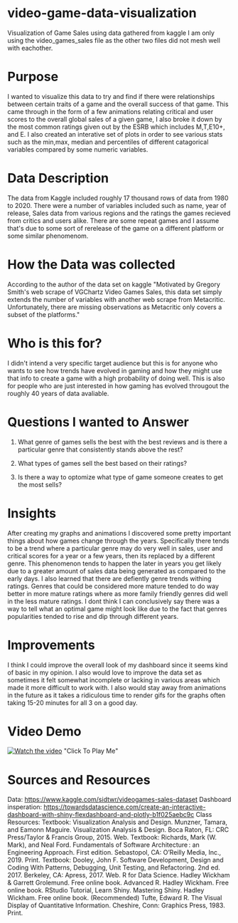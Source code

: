 # video-game-data-visualization
Visualization of Game Sales using data gathered from kaggle
I am only using the video_games_sales file as the other two files did not mesh well with eachother.

# Purpose
I wanted to visualize this data to try and find if there were relationships between certain traits of a game and the overall success of that game. This came through in the form of a few animations relating critical and user scores to the overall global sales of a given game, I also broke it down by the most common ratings given out by the ESRB which includes M,T,E10+, and E. I also created an interative set of plots in order to see various stats such as the min,max, median and percentiles of different catagorical variables compared by some numeric variables.

# Data Description
The data from Kaggle included roughly 17 thousand rows of data from 1980 to 2020. There were a number of variables included such as name, year of release, Sales data from various regions and the ratings the games recieved from critics and users alike. There are some repeat games and I assume that's due to some sort of rerelease of the game on a different platform or some similar phenomenom.

# How the Data was collected
According to the author of the data set on kaggle "Motivated by Gregory Smith's web scrape of VGChartz Video Games Sales, this data set simply extends the number of variables with another web scrape from Metacritic. Unfortunately, there are missing observations as Metacritic only covers a subset of the platforms."

# Who is this for?
I didn't intend a very specific target audience but this is for anyone who wants to see how trends have evolved in gaming and how they might use that info to create a game with a high probability of doing well. This is also for people who are just interested in how gaming has evolved througout the roughly 40 years of data avaliable.

# Questions I wanted to Answer
1. What genre of games sells the best with the best reviews and is there a particular genre that consistently stands above the rest?

2. What types of games sell the best based on their ratings?

3. Is there a way to optomize what type of game someone creates to get the most sells?

# Insights
After creating my graphs and animations I discovered some pretty important things about how games change through the years. Specifically there tends to be a trend where a particular genre may do very well in sales, user and critical scores for a year or a few years, then its replaced by a different genre. This phenomenon tends to happen the later in years you get likely due to a greater amount of sales data being generated as compared to the early days. I also learned that there are defiently genre trends withing ratings. Genres that could be considered more mature tended to do way better in more mature ratings where as more family friendly genres did well in the less mature ratings. I dont think I can conclusively say there was a way to tell what an optimal game might look like due to the fact that genres popularities tended to rise and dip through different years.

# Improvements
I think I could improve the overall look of my dashboard since it seems kind of basic in my opinion. I also would love to improve the data set as sometimes it felt somewhat incomplete or lacking in various areas which made it more difficult to work with. I also would stay away from animations in the future as it takes a ridiculous time to render gifs for the graphs often taking 15-20 minutes for all 3 on a good day.

# Video Demo
[![Watch the video](https://img.youtube.com/vi/Q1QrZVkMxio/default.jpg)](https://youtu.be/Q1QrZVkMxio) 
"Click To Play Me"


# Sources and Resources

Data: https://www.kaggle.com/sidtwr/videogames-sales-dataset
Dashboard insperation: https://towardsdatascience.com/create-an-interactive-dashboard-with-shiny-flexdashboard-and-plotly-b1f025aebc9c
Class Resources: 
Textbook: Visualization Analysis and Design. Munzner, Tamara, and Eamonn Maguire. Visualization Analysis & Design. Boca Raton, FL: CRC Press/Taylor & Francis Group, 2015. Web.
Textbook: Richards, Mark (W. Mark), and Neal Ford. Fundamentals of Software Architecture : an Engineering Approach. First edition. Sebastopol, CA: O’Reilly Media, Inc., 2019. Print.
Textbook: Dooley, John F. Software Development, Design and Coding With Patterns, Debugging, Unit Testing, and Refactoring. 2nd ed. 2017. Berkeley, CA: Apress, 2017. Web.
R for Data Science. Hadley Wickham & Garrett Grolemund. Free online book.
Advanced R. Hadley Wickham. Free online book.
RStudio Tutorial, Learn Shiny.
Mastering Shiny. Hadley Wickham. Free online book.
(Recommended) Tufte, Edward R. The Visual Display of Quantitative Information. Cheshire, Conn: Graphics Press, 1983. Print.